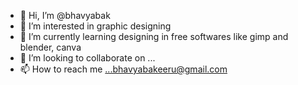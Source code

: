 - 👋 Hi, I’m @bhavyabak
- 👀 I’m interested in graphic designing 
- 🌱 I’m currently learning designing in free softwares like gimp and blender, canva
- 💞️ I’m looking to collaborate on ...
- 📫 How to reach me ...bhavyabakeeru@gmail.com 

<!---
bhavyabak/bhavyabak is a ✨ special ✨ repository because its `README.md` (this file) appears on your GitHub profile.
You can click the Preview link to take a look at your changes.
--->
